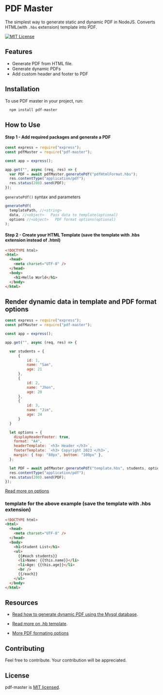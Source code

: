 # PDF Master

The simplest way to generate static and dynamic PDF in NodeJS. Converts HTML(with `.hbs` extension) template into
PDF.

[![MIT License](https://img.shields.io/badge/License-MIT-green.svg)](https://github.com/chaitanyamogal/pdf-master/blob/main/LICENSE)

## Features

- Generate PDF from HTML file.
- Generate dynamic PDFs
- Add custom header and footer to PDF

## Installation

To use PDF master in your project, run:

```bash
  npm install pdf-master
```

## How to Use

#### Step 1 - Add required packages and generate a PDF

```js
const express = require("express");
const pdfMaster = require("pdf-master");

const app = express();

app.get("", async (req, res) => {
  var PDF = await pdfMaster.generatePdf("pdfHtmlFormat.hbs");
  res.contentType("application/pdf");
  res.status(200).send(PDF);
});
```

`generatePdf()` syntax and parameters

```js
generatePdf(
  templatePath, //<string>
  data, //<object>   Pass data to template(optional)
  options //<object>   PDF format options(optional)
);
```

#### Step 2 - Create your HTML Template (save the template with .hbs extension instead of .html)

```html
<!DOCTYPE html>
<html>
  <head>
    <meta charset="UTF-8" />
  </head>
  <body>
    <h1>Hello World</h1>
  </body>
</html>
```

## Render dynamic data in template and PDF format options

```js
const express = require("express");
const pdfMaster = require("pdf-master");

const app = express();

app.get("", async (req, res) => {

  var students = {
      {
          id: 1,
          name: "Sam",
          age: 21
      },
      {
          id: 2,
          name: "Jhon",
          age: 20
      },
      {
          id: 3,
          name: "Jim",
          age: 24
      }
  }

  let options = {
    displayHeaderFooter: true,
    format: "A4",
    headerTemplate: `<h3> Header </h3>`,
    footerTemplate: `<h3> Copyright 2023 </h3>`,
    margin: { top: "80px", bottom: "100px" },
  };

  let PDF = await pdfMaster.generatePdf("template.hbs", students, options);
  res.contentType("application/pdf");
  res.status(200).send(PDF);
});
```

[Read more on options]()

### template for the above example (save the template with .hbs extension)

```html
<!DOCTYPE html>
<html>
  <head>
    <meta charset="UTF-8" />
  </head>
  <body>
    <h1>Student List</h1>
    <ul>
      {{#each students}}
      <li>Name: {{this.name}}</li>
      <li>Age: {{this.age}}</li>
      <br />
      {{/each}}
    </ul>
  </body>
</html>
```

## Resources

- [Read how to generate dynamic PDF using the Mysql database](https://github.com/chaitanyamogal/pdf-master/blob/main/example/pfdWithMysql.md).

- [Read more on .hb template](https://github.com/chaitanyamogal/pdf-master/blob/main/docs/htmlTemplateFormating.md).

- [More PDF formating options](https://github.com/chaitanyamogal/pdf-master/blob/main/docs/pdfFormatOptions.md)

## Contributing

Feel free to contribute. Your contribution will be appreciated.

## License

pdf-master is [MIT licensed](https://github.com/chaitanyamogal/pdf-master/blob/main/LICENSE).
